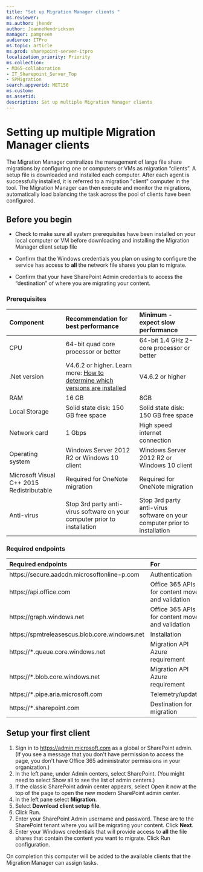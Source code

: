 ```yaml
---
title: "Set up Migration Manager clients "
ms.reviewer: 
ms.author: jhendr
author: JoanneHendrickson
manager: pamgreen
audience: ITPro
ms.topic: article
ms.prod: sharepoint-server-itpro
localization_priority: Priority
ms.collection: 
- M365-collaboration
- IT_Sharepoint_Server_Top
- SPMigration
search.appverid: MET150
ms.custom: 
ms.assetid: 
description: Set up multiple Migration Manager clients
---
```



# Setting up multiple Migration Manager clients

The Migration Manager centralizes the management of large file share migrations by configuring one or computers or VMs as migration “clients”.  A setup file is downloaded and installed each computer.  After each agent is successfully installed, it is referred to a migration "client" computer in the tool. The Migration Manager can then execute and monitor the migrations, automatically load balancing the task across the pool of clients have been configured.  

## Before you begin

- Check to make sure all system prerequisites have been installed on your local computer or VM before downloading and installing the Migration Manager client setup file

- Confirm that the Windows credentials you plan on using to configure the service has access to **all** the network file shares you plan to migrate.

- Confirm that your have SharePoint Admin credentials to access the “destination” of where you are migrating your content.

### Prerequisites
|**Component**|**Recommendation for best performance**|**Minimum - expect slow performance**|
|:-----|:------|:-----|
|CPU|64-bit quad core processor or better|64-bit 1.4 GHz 2-core processor or better|
|.Net version|V4.6.2 or higher. Learn more: [How to determine which versions are installed](https://docs.microsoft.com/en-us/dotnet/framework/migration-guide/how-to-determine-which-versions-are-installed)|V4.6.2 or higher|
|RAM|16 GB|8GB|
|Local Storage|Solid state disk: 150 GB free space|Solid state disk: 150 GB free space|
|Network card|1 Gbps|High speed internet connection|
|Operating system|Windows Server 2012 R2 or Windows 10 client|Windows Server 2012 R2 or Windows 10 client|
|Microsoft Visual C++ 2015 Redistributable|Required for OneNote migration|Required for OneNote migration|
|Anti-virus|Stop 3rd party anti-virus software on your computer prior to installation|Stop 3rd party anti-virus software on your computer prior to installation|</br>

### Required endpoints

|**Required endpoints**|**For**|
|:-----|:-----|
|https://secure.<spam><spam>aadcdn.microsoftonline-p<spam><spam>.com|Authentication|
|https://<spam><spam>api.office<spam><spam>.com|Office 365 APIs for content move and validation|
|https://<spam><spam>graph.windows<spam><spam>.net|Office 365 APIs for content move and validation|
|https://<spam><spam>spmtreleasescus.blob.core.windows<spam><spam>.net|Installation|
|https://*<spam><spam>.queue.core.windows<spam><spam>.net|Migration API Azure requirement|
|https://*.<spam><spam>blob.core.windows<spam><spam>.net|Migration API Azure requirement|
|https://*.<spam><spam>pipe.aria.microsoft<spam><spam>.com|Telemetry/update|
|https://*.<spam><spam>sharepoint<spam><spam>.com|Destination for migration|


## Setup your first client

1. Sign in to https://admin.microsoft.com as a global or SharePoint admin. (If you see a message that you don't have permission to access the page, you don't have Office 365 administrator permissions in your organization.)
2. In the left pane, under Admin centers, select SharePoint. (You might need to select Show all to see the list of admin centers.)
3. If the classic SharePoint admin center appears, select Open it now at the top of the page to open the new modern SharePoint admin center.
4. In the left pane select **Migration**.
5. Select **Download client setup file**.  
6. Click Run.
7. Enter your SharePoint Admin username and password.  These are to the SharePoint tenant where you will be migrating your content. Click **Next**.
8. Enter your Windows credentials that will provide access to **all** the file shares that contain the content you want to migrate.  Click Run configuration. 

On completion this computer will be added to the available clients that the Migration Manager can assign tasks.

